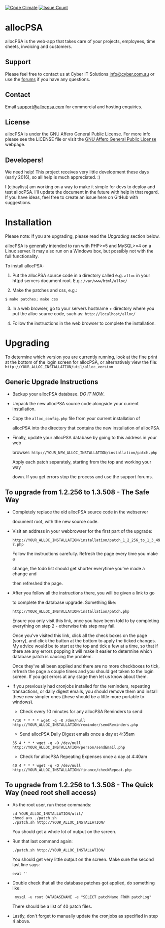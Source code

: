 [![Code Climate](https://codeclimate.com/github/cyberitsolutions/alloc/badges/gpa.svg)](https://codeclimate.com/github/cyberitsolutions/alloc) [![Issue Count](https://codeclimate.com/github/cyberitsolutions/alloc/badges/issue_count.svg)](https://codeclimate.com/github/cyberitsolutions/alloc)

# allocPSA
allocPSA is the web-app that takes care of your projects, employees, time
sheets, invoicing and customers.

## Support
Please feel free to contact us at Cyber IT Solutions
[info@cyber.com.au](mailto:info@cyber.com.au) or use the
[forums](http://sourceforge.net/p/allocpsa/discussion/) if you have any
questions.

## Contact
Email [support@allocpsa.com](mailto:support@allocpsa.com) for commercial and
hosting enquiries.

## License
allocPSA is under the GNU Affero General Public License. For more info please
see the LICENSE file or visit the [GNU Affero General Public
License](http://www.gnu.org/licenses/agpl-3.0.en.html) webpage.  

## Developers!
We need help! This project receives very little development these days (early
2016), so all help is much appreciated. :)

I (cjbayliss) am working on a way to make it simple for devs to deploy and test
allocPSA. I'll update the document in the future with help in that regard. If
you have ideas, feel free to create an issue here on GitHub with suggestions.

# Installation
Please note: If you are upgrading, please read the _Upgrading_ section below.

allocPSA is generally intended to run with PHP>=5 and MySQL>=4 on a Linux
server. It may also run on a Windows box, but possibly not with the full
functionality.

To install allocPSA:

1) Put the allocPSA source code in a directory called e.g. `alloc` in your
httpd servers document root. E.g.: `/var/www/html/alloc/`

2) Make the patches and css, e.g.:

```
$ make patches; make css
```

3) In a web browser, go to your servers hostname + directory where you put the
alloc source code, such as: `http://localhost/alloc/`

4) Follow the instructions in the web browser to complete the installation.

# Upgrading
To determine which version you are currently running, look at the fine print at
the bottom of the login screen for allocPSA, or alternatively view the file:
`http://YOUR_ALLOC_INSTALLATION/util/alloc_version`

## Generic Upgrade Instructions
- Backup your allocPSA database. _DO IT NOW_.
- Unpack the new allocPSA source code alongside your current installation.
- Copy the `alloc_config.php` file from your current installation of

  allocPSA into the directory that contains the new installation of allocPSA.

- Finally, update your allocPSA database by going to this address in your web

  browser: `http://YOUR_NEW_ALLOC_INSTALLATION/installation/patch.php`

  Apply each patch separately, starting from the top and working your way

  down. If you get errors stop the process and use the support forums.

## To upgrade from 1.2.256 to 1.3.508 - The Safe Way
- Completely replace the old allocPSA source code in the webserver

  document root, with the new source code.

- Visit an address in your webbrowser for the first part of the upgrade:

  `http://YOUR_ALLOC_INSTALLATION/installation/patch_1_2_256_to_1_3_497.php`

  Follow the instructions carefully. Refresh the page every time you make a

  change, the todo list should get shorter everytime you've made a change and

  then refreshed the page.

- After you follow all the instructions there, you will be given a link to go

  to complete the database upgrade. Something like:

  `http://YOUR_ALLOC_INSTALLATION/installation/patch.php`

  Ensure you only visit this link, once you have been told to by completing
  everything on step 2 - otherwise this step may fail.

  Once you've visited this link, click all the check boxes on the page
  (sorry), and click the button at the bottom to apply the ticked changes.
  My advice would be to start at the top and tick a few at a time, so that if
  there are any errors popping it will make it easier to determine which
  database patch is causing the problem.  

  Once they've all been applied and there are no more checkboxes to tick,
  refresh the page a couple times and you should get taken to the login
  screen. If you got errors at any stage then let us know about them.

- If you previously had cronjobs installed for the reminders, repeating
  transactions, or daily digest emails, you should remove them and install
  these new simpler ones (these should be a little more portable to windows).
  - Check every 10 minutes for any allocPSA Reminders to send

  ```
  */10 * * * * wget -q -O /dev/null http://YOUR_ALLOC_INSTALLATION/reminder/sendReminders.php
  ```

  - Send allocPSA Daily Digest emails once a day at 4:35am

  ```
  35 4 * * * wget -q -O /dev/null http://YOUR_ALLOC_INSTALLATION/person/sendEmail.php
  ```

  - Check for allocPSA Repeating Expenses once a day at 4:40am

  ```
  40 4 * * * wget -q -O /dev/null http://YOUR_ALLOC_INSTALLATION/finance/checkRepeat.php
  ```

## To upgrade from 1.2.256 to 1.3.508 - The Quick Way (need root shell access)
- As the root user, run these commands:

  ```
  cd YOUR_ALLOC_INSTALLATION/util/
  chmod a+x ./patch.sh
  ./patch.sh http://YOUR_ALLOC_INSTALLATION/
  ```

  You should get a whole lot of output on the screen.

- Run that last command again:

  ```
  ./patch.sh http://YOUR_ALLOC_INSTALLATION/
  ```

  You should get very little output on the screen. Make sure the second last
  line says:

  ```
  eval ''
  ```

- Double check that all the database patches got applied, do something like:

  ```
   mysql -u root DATABASENAME -e "SELECT patchName FROM patchLog"
  ```

   There should be a list of 40 patch files.

- Lastly, don't forget to manually update the cronjobs as specified in step 4
  above.
